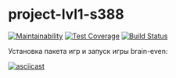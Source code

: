 # project-lvl1-s388
[![Maintainability](https://api.codeclimate.com/v1/badges/a99a88d28ad37a79dbf6/maintainability)](https://codeclimate.com/github/Verlevina/project-lvl1-s388)
[![Test Coverage](https://api.codeclimate.com/v1/badges/a99a88d28ad37a79dbf6/test_coverage)](https://codeclimate.com/github/Verlevina/project-lvl1-s388/test_coverage)
[![Build Status](https://travis-ci.com/Verlevina/project-lvl1-s388.svg?branch=master)](https://travis-ci.com/Verlevina/project-lvl1-s388)

Установка пакета игр и запуск игры brain-even:

[![asciicast](https://asciinema.org/a/CWtTxiBQOB25aPAjSu1L9EQSG.svg)](https://asciinema.org/a/CWtTxiBQOB25aPAjSu1L9EQSG)